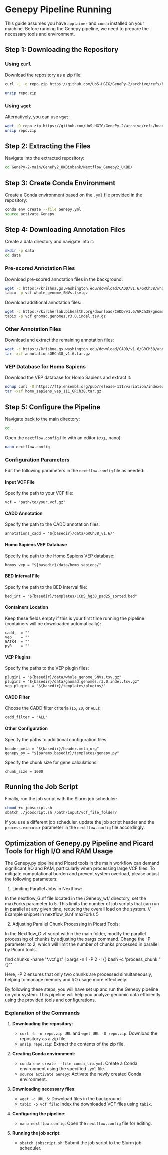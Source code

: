 
# Genepy Pipeline Running

This guide assumes you have `apptainer` and `conda` installed on your machine. Before running the Genepy pipeline, we need to prepare the necessary tools and environment.

## Step 1: Downloading the Repository

### Using `curl`
Download the repository as a zip file:
```bash
curl -L -o repo.zip https://github.com/UoS-HGIG/GenePy-2/archive/refs/heads/main.zip

unzip repo.zip
```

### Using `wget`
Alternatively, you can use `wget`:
```bash
wget -O repo.zip https://github.com/UoS-HGIG/GenePy-2/archive/refs/heads/main.zip
unzip repo.zip
```

## Step 2: Extracting the Files
Navigate into the extracted repository:
```bash
cd GenePy-2-main/GenePy2_UKBiobank/Nextflow_Genepy2_UKBB/
```

## Step 3: Create Conda Environment
Create a Conda environment based on the `.yml` file provided in the repository:
```bash
conda env create --file Genepy.yml
source activate Genepy
```

## Step 4: Downloading Annotation Files
Create a data directory and navigate into it:
```bash
mkdir -p data
cd data
```

### Pre-scored Annotation Files
Download pre-scored annotation files in the background:
```bash
wget -c https://krishna.gs.washington.edu/download/CADD/v1.6/GRCh38/whole_genome_SNVs.tsv.gz &
tabix -p vcf whole_genome_SNVs.tsv.gz
```

Download additional annotation files:
```bash
wget -c https://kircherlab.bihealth.org/download/CADD/v1.6/GRCh38/gnomad.genomes.r3.0.indel.tsv.gz &
tabix -p vcf gnomad.genomes.r3.0.indel.tsv.gz
```

### Other Annotation Files
Download and extract the remaining annotation files:
```bash
wget -c https://krishna.gs.washington.edu/download/CADD/v1.6/GRCh38/annotationsGRCh38_v1.6.tar.gz &
tar -xzf annotationsGRCh38_v1.6.tar.gz
```

### VEP Database for Homo Sapiens
Download the VEP database for Homo Sapiens and extract it:
```bash
nohup curl -O https://ftp.ensembl.org/pub/release-111/variation/indexed_vep_cache/homo_sapiens_vep_111_GRCh38.tar.gz &
tar -xzf homo_sapiens_vep_111_GRCh38.tar.gz
```

## Step 5: Configure the Pipeline

Navigate back to the main directory:
```bash
cd ..
```

Open the `nextflow.config` file with an editor (e.g., nano):
```bash
nano nextflow.config
```

### Configuration Parameters
Edit the following parameters in the `nextflow.config` file as needed:

#### Input VCF File
Specify the path to your VCF file:
```plaintext
vcf = "path/to/your.vcf.gz"
```

#### CADD Annotation
Specify the path to the CADD annotation files:
```plaintext
annotations_cadd = "${basedir}/data/GRCh38_v1.6/"
```

#### Homo Sapiens VEP Database
Specify the path to the Homo Sapiens VEP database:
```plaintext
homos_vep = "${basedir}/data/homo_sapiens/"
```

#### BED Interval File
Specify the path to the BED interval file:
```plaintext
bed_int = "${basedir}/templates/CCDS_hg38_pad25_sorted.bed"
```

#### Containers Location
Keep these fields empty if this is your first time running the pipeline (containers will be downloaded automatically):
```plaintext
cadd_  = ""
vep_   = ""
GATK4  = ""
pyR    = ""
```

#### VEP Plugins
Specify the paths to the VEP plugin files:
```plaintext
plugin1 = "${basedir}/data/whole_genome_SNVs.tsv.gz"
plugin2 = "${basedir}/data/gnomad.genomes.r3.0.indel.tsv.gz"
vep_plugins = "${basedir}/templates/plugins/"
```

#### CADD Filter
Choose the CADD filter criteria (`15`, `20`, or `ALL`):
```plaintext
cadd_filter = "ALL"
```

#### Other Configuration
Specify the paths to additional configuration files:
```plaintext
header_meta = "${basedir}/header.meta_org"
genepy_py = "${params.basedir}/templates/genepy.py"
```

Specify the chunk size for gene calculations:
```plaintext
chunk_size = 1000
```

## Running the Job Script

Finally, run the job script with the Slurm job scheduler:
```bash
chmod +x jobscript.sh 
sbatch ./jobscript.sh /path/input/vcf_file_folder/
```

If you use a different job scheduler, update the job script header and the `process.executor` parameter in the `nextflow.config` file accordingly.

## Optimization of Genepy.py Pipeline and Picard Tools for High I/O and RAM Usage

The Genepy.py pipeline and Picard tools in the main workflow can demand significant I/O and RAM, particularly when processing large VCF files. To mitigate computational burden and prevent system overload, please adjust the following parameters:

1. Limiting Parallel Jobs in Nextflow:

In the nextflow_G.nf file located in the /Genepy_wf/ directory, set the maxForks parameter to 5. This limits the number of job scripts that can run in parallel at any given time, reducing the overall load on the system.
// Example snippet in nextflow_G.nf
maxForks 5

2. Adjusting Parallel Chunk Processing in Picard Tools:

In the Nextflow_G.vf script within the main folder, modify the parallel processing of chunks by adjusting the xargs command. Change the -P parameter to 2, which will limit the number of chunks processed in parallel by Picard tools.

find chunks -name '*.vcf.gz' | xargs -n 1 -P 2 -I {} bash -c 'process_chunk "{}"'

Here, -P 2 ensures that only two chunks are processed simultaneously, helping to manage memory and I/O usage more effectively.





By following these steps, you will have set up and run the Genepy pipeline on your system. This pipeline will help you analyze genomic data efficiently using the provided tools and configurations.

### Explanation of the Commands

1. **Downloading the repository**:
   - `curl -L -o repo.zip URL` and `wget URL -O repo.zip`: Download the repository as a zip file.
   - `unzip repo.zip`: Extract the contents of the zip file.

2. **Creating Conda environment**:
   - `conda env create --file conda_lib.yml`: Create a Conda environment using the specified `.yml` file.
   - `source activate Genepy`: Activate the newly created Conda environment.

3. **Downloading necessary files**:
   - `wget -c URL &`: Download files in the background.
   - `tabix -p vcf file`: Index the downloaded VCF files using `tabix`.

4. **Configuring the pipeline**:
   - `nano nextflow.config`: Open the `nextflow.config` file for editing.

5. **Running the job script**:
   - `sbatch jobscript.sh`: Submit the job script to the Slurm job scheduler.
